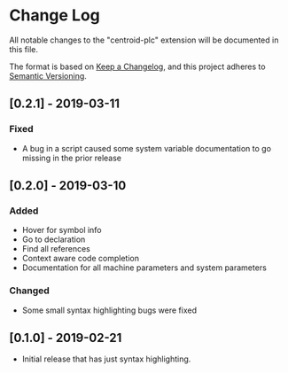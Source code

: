 # Change Log

All notable changes to the "centroid-plc" extension will be documented in this file.

The format is based on [Keep a Changelog](https://keepachangelog.com/en/1.0.0/),
and this project adheres to [Semantic Versioning](https://semver.org/spec/v2.0.0.html).

## [0.2.1] - 2019-03-11
### Fixed
- A bug in a script caused some system variable documentation to go missing in the prior release

## [0.2.0] - 2019-03-10
### Added
- Hover for symbol info
- Go to declaration
- Find all references
- Context aware code completion
- Documentation for all machine parameters and system parameters
### Changed
- Some small syntax highlighting bugs were fixed

## [0.1.0] - 2019-02-21

- Initial release that has just syntax highlighting.
